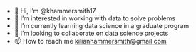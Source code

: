 - 👋 Hi, I’m @khammersmith17
- 👀 I’m interested in working with data to solve problems
- 🌱 I’m currently learning data science in a graduate program
- 💞️ I’m looking to collaborate on data science projects
- 📫 How to reach me kilianhammersmith@gmail.com

<!---
khammersmith17/khammersmith17 is a ✨ special ✨ repository because its `README.md` (this file) appears on your GitHub profile.
You can click the Preview link to take a look at your changes.
--->
